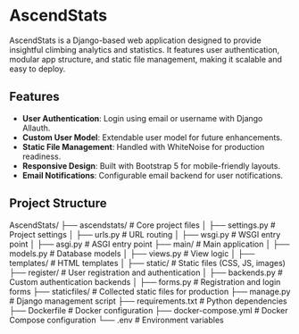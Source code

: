 # AscendStats

AscendStats is a Django-based web application designed to provide insightful climbing analytics and statistics. It features user authentication, modular app structure, and static file management, making it scalable and easy to deploy.

## Features

- **User Authentication**: Login using email or username with Django Allauth.
- **Custom User Model**: Extendable user model for future enhancements.
- **Static File Management**: Handled with WhiteNoise for production readiness.
- **Responsive Design**: Built with Bootstrap 5 for mobile-friendly layouts.
- **Email Notifications**: Configurable email backend for user notifications.

## Project Structure
AscendStats/ ├── ascendstats/ # Core project files │ ├── settings.py # Project settings │ ├── urls.py # URL routing │ ├── wsgi.py # WSGI entry point │ ├── asgi.py # ASGI entry point ├── main/ # Main application │ ├── models.py # Database models │ ├── views.py # View logic │ ├── templates/ # HTML templates │ ├── static/ # Static files (CSS, JS, images) ├── register/ # User registration and authentication │ ├── backends.py # Custom authentication backends │ ├── forms.py # Registration and login forms ├── staticfiles/ # Collected static files for production ├── manage.py # Django management script ├── requirements.txt # Python dependencies ├── Dockerfile # Docker configuration ├── docker-compose.yml # Docker Compose configuration └── .env # Environment variables

